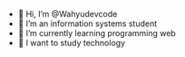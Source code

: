 - 👋 Hi, I’m @Wahyudevcode
- 👀 I’m an information systems student
- 🌱 I’m currently learning programming web
- 💞️ I want to study technology

<!---
Wahyudevcode/Wahyudevcode is a ✨ special ✨ repository because its `README.md` (this file) appears on your GitHub profile.
You can click the Preview link to take a look at your changes.
--->
